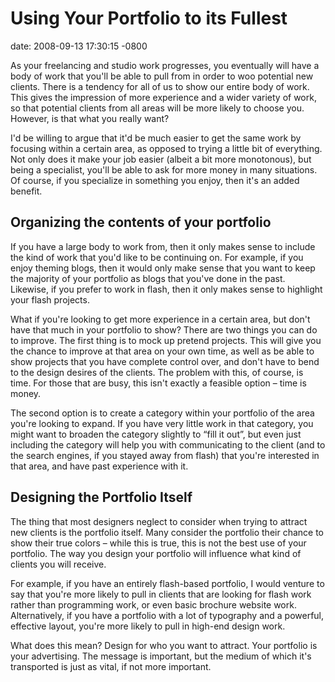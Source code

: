 # Using Your Portfolio to its Fullest

date: 2008-09-13 17:30:15 -0800

As your freelancing and studio work progresses, you eventually will have a body of work that you'll be able to pull from in order to woo potential new clients. There is a tendency for all of us to show our entire body of work. This gives the impression of more experience and a wider variety of work, so that potential clients from all areas will be more likely to choose you. However, is that what you really want?

I'd be willing to argue that it'd be much easier to get the same work by focusing within a certain area, as opposed to trying a little bit of everything. Not only does it make your job easier (albeit a bit more monotonous), but being a specialist, you'll be able to ask for more money in many situations. Of course, if you specialize in something you enjoy, then it's an added benefit.

## Organizing the contents of your portfolio

If you have a large body to work from, then it only makes sense to include the kind of work that you'd like to be continuing on. For example, if you enjoy theming blogs, then it would only make sense that you want to keep the majority of your portfolio as blogs that you've done in the past. Likewise, if you prefer to work in flash, then it only makes sense to highlight your flash projects.

What if you're looking to get more experience in a certain area, but don't have that much in your portfolio to show? There are two things you can do to improve. The first thing is to mock up pretend projects. This will give you the chance to improve at that area on your own time, as well as be able to show projects that you have complete control over, and don't have to bend to the design desires of the clients. The problem with this, of course, is time. For those that are busy, this isn't exactly a feasible option – time is money.

The second option is to create a category within your portfolio of the area you're looking to expand. If you have very little work in that category, you might want to broaden the category slightly to “fill it out”, but even just including the category will help you with communicating to the client (and to the search engines, if you stayed away from flash) that you're interested in that area, and have past experience with it.

## Designing the Portfolio Itself

The thing that most designers neglect to consider when trying to attract new clients is the portfolio itself. Many consider the portfolio their chance to show their true colors – while this is true, this is not the best use of your portfolio. The way you design your portfolio will influence what kind of clients you will receive.

For example, if you have an entirely flash-based portfolio, I would venture to say that you're more likely to pull in clients that are looking for flash work rather than programming work, or even basic brochure website work. Alternatively, if you have a portfolio with a lot of typography and a powerful, effective layout, you're more likely to pull in high-end design work.

What does this mean? Design for who you want to attract. Your portfolio is your advertising. The message is important, but the medium of which it's transported is just as vital, if not more important.
